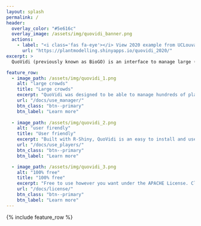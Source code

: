 ```yaml
---
layout: splash
permalink: /
header:
  overlay_color: "#5e616c"
  overlay_image: /assets/img/quovidi_banner.png
  actions:
    - label: "<i class='fas fa-eye'></i> View 2020 example from UCLouvain"
      url: "https://plantmodelling.shinyapps.io/quovidi_2020/"
excerpt: >
  QuoVidi (previously known as BioGO) is an interface to manage large (and small) scale treasure hunt. It was intially designed to organise a biological treasure hunt, but can be adapted to any situations.

feature_row:
  - image_path: /assets/img/quovidi_1.png
    alt: "large crowds"
    title: "Large crowds"
    excerpt: "QuoVidi was designed to be able to manage hundreds of players at once."
    url: "/docs/use_manager/"
    btn_class: "btn--primary"
    btn_label: "Learn more"
    
  - image_path: /assets/img/quovidi_2.png
    alt: "user firendly"
    title: "User friendly"
    excerpt: "Built with R-Shiny, QuoVidi is an easy to install and use web interface."
    url: "/docs/use_players/"
    btn_class: "btn--primary"
    btn_label: "Learn more"

  - image_path: /assets/img/quovidi_3.png
    alt: "100% free"
    title: "100% free"
    excerpt: "Free to use however you want under the APACHE License. Clone it, fork it, customize it... whatever!"
    url: "/docs/license/"
    btn_class: "btn--primary"
    btn_label: "Learn more"      
---
```


{% include feature_row %}

